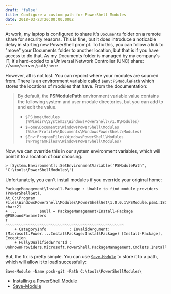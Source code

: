 ```yaml
---
draft: 'false'
title: Configure a custom path for PowerShell Modules
date: 2018-03-23T20:00:00.000Z
---
```

At work, my laptop is configured to share it's `Documents` folder on a remote share for security reasons.  This is fine, but it does introduce a noticable delay in starting new PowerShell prompt.  To fix this, you can follow a link to "move" your Documents folder to another location, but that is if you have access to do that.  As my Documents folder is managed by my company's IT, it's hard-coded to a Universal Network Controller (UNC) share: `//some/server/path/here`

However, all is not lost.  You can repoint where your modules are sourced from.  There is an environment variable called `$env:PSModulePath` which
stores the locations of modules that have.  From the documentation:

> By default, the **PSModulePath** environment variable value contains the following system and user module directories, but you can add to and edit the value.
>
> * `$PSHome\Modules (%Windir%\System32\WindowsPowerShell\v1.0\Modules)`
> * `$Home\Documents\WindowsPowerShell\Modules (%UserProfile%\Documents\WindowsPowerShell\Modules)`
> * `$Env:ProgramFiles\WindowsPowerShell\Modules (%ProgramFiles%\WindowsPowerShell\Modules)`
>

Now, we can override this in our system environment variables, which will point it to a location of our choosing.

    > [System.Environment]::SetEnvironmentVariable('PSModulePath', 'C:\tools\PowerShellModules\')

Unfortunately, you can't install modules if you override your original home:

```
PackageManagement\Install-Package : Unable to find module providers (PowerShellGet).
At C:\Program Files\WindowsPowerShell\Modules\PowerShellGet\1.0.0.1\PSModule.psm1:1809 char:21
+ ...          $null = PackageManagement\Install-Package @PSBoundParameters
+                      ~~~~~~~~~~~~~~~~~~~~~~~~~~~~~~~~~~~~~~~~~~~~~~~~~~~~
    + CategoryInfo          : InvalidArgument: (Microsoft.Power....InstallPackage:InstallPackage) [Install-Package], Exception
    + FullyQualifiedErrorId : UnknownProviders,Microsoft.PowerShell.PackageManagement.Cmdlets.InstallPackage
```

But, the fix is pretty simple.  You can use [`Save-Module`][2] to store it to a path, which will allow it to load successfully:

```
Save-Module -Name posh-git -Path C:\tools\PowerShellModules\
```

* [Installing a PowerShell Module][1]
* [Save-Module][2]


[1]: https://msdn.microsoft.com/en-us/library/dd878350(v=vs.85).aspx
[2]: https://docs.microsoft.com/en-us/powershell/module/powershellget/save-module?view=powershell-6
